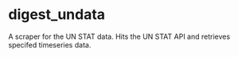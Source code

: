 # digest_undata
A scraper for the UN STAT data. Hits the UN STAT API and retrieves specifed timeseries data.
